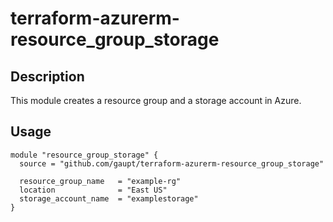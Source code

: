 # terraform-azurerm-resource_group_storage

## Description

This module creates a resource group and a storage account in Azure.

## Usage

```hcl
module "resource_group_storage" {
  source = "github.com/gaupt/terraform-azurerm-resource_group_storage"

  resource_group_name   = "example-rg"
  location              = "East US"
  storage_account_name  = "examplestorage"
}